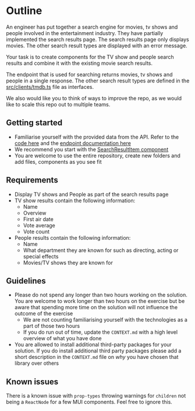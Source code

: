 # Outline

An engineer has put together a search engine for movies, tv shows and people involved in the entertainment industry. They have partially implemented the search results page. The search results page only displays movies. The other search result types are displayed with an error message.

Your task is to create components for the TV show and people search results and combine it with the existing movie search results.

The endpoint that is used for searching returns movies, tv shows and people in a single response. The other search result types are defined in the [src/clients/tmdb.ts](src/clients/tmdb.ts) file as interfaces.

We also would like you to think of ways to improve the repo, as we would like to scale this repo out to multiple teams.

## Getting started

- Familiarise yourself with the provided data from the API. Refer to the [code here](src/clients/tmdb.ts) and the [endpoint documentation here](https://developer.themoviedb.org/reference/search-multi)
- We recommend you start with the [SearchResultItem component](/src/app/search/SearchResultItem.tsx)
- You are welcome to use the entire repository, create new folders and add files, components as you see fit

## Requirements

- Display TV shows and People as part of the search results page
- TV show results contain the following information:
  - Name
  - Overview
  - First air date
  - Vote average
  - Vote count
- People results contain the following information:
  - Name
  - What department they are known for such as directing, acting or special effects
  - Movies/TV shows they are known for

## Guidelines

- Please do not spend any longer than two hours working on the solution. You are welcome to work longer than two hours on the exercise but be aware that spending more time on the solution will not influence the outcome of the exercise
  - We are not counting familiarising yourself with the technologies as a part of those two hours
  - If you do run out of time, update the `CONTEXT.md` with a high level overview of what you have done
- You are allowed to install additional third-party packages for your solution. If you do install additional third party packages please add a short description in the `CONTEXT.md` file on _why_ you have chosen that library over others

## Known issues

There is a known issue with `prop-types` throwing warnings for `children` not being a `ReactNode` for a few MUI components. Feel free to ignore this.

